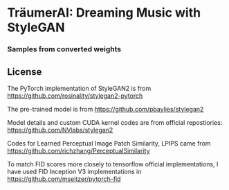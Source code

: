 # TräumerAI: Dreaming Music with StyleGAN

### Samples from converted weights

## License
The PyTorch implementation of StyleGAN2 is from https://github.com/rosinality/stylegan2-pytorch

The pre-trained model is from https://github.com/pbaylies/stylegan2

Model details and custom CUDA kernel codes are from official repostiories: https://github.com/NVlabs/stylegan2

Codes for Learned Perceptual Image Patch Similarity, LPIPS came from https://github.com/richzhang/PerceptualSimilarity

To match FID scores more closely to tensorflow official implementations, I have used FID Inception V3 implementations in https://github.com/mseitzer/pytorch-fid
